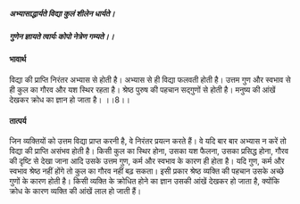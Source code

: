 ##### अभ्यासाद्धार्यते विद्या कुलं शीलेन धार्यते।
##### गुणेन ज्ञायते त्वार्यः कोपो नेत्रेण गम्यते।। 

#### भावार्थ

विद्या की प्राप्ति निरंतर अभ्यास से होती है। अभ्यास से ही विद्या फलवती होती है। उत्तम गुण और स्वभाव से ही कुल का गौरव और यश स्थिर रहता है। श्रेष्ठ पुरुष की पहचान सद्गुणों से होती है। मनुष्य की आंखें देखकर क्रोध का ज्ञान हो जाता है। ।।8।।

#### तात्पर्य

जिन व्यक्तियों को उत्तम विद्या प्राप्त करनी है, वे निरंतर प्रयत्न करते हैं। वे यदि बार बार अभ्यास न करें तो विद्या की प्राप्ति असंभव होती है। किसी कुल का स्थिर होना, उसका यश फैलना, उसका प्रसिद्ध होना, गौरव की दृष्टि से देखा जाना आदि उसके उत्तम गुण, कर्म और स्वभाव के कारण ही होता है। यदि गुण, कर्म और स्वभाव श्रेष्ठ नहीं होंगे तो कुल का गौरव नहीं बढ़ सकता। इसी प्रकार श्रेष्ठ व्यक्ति की पहचान उसके अच्छे गुणों के कारण होती है। किसी व्यक्ति के क्रोधित होने का ज्ञान उसकी आंखें देखकर हो जाता है, क्योंकि क्रोध के कारण व्यक्ति की आंखें लाल हो जाती हैं।